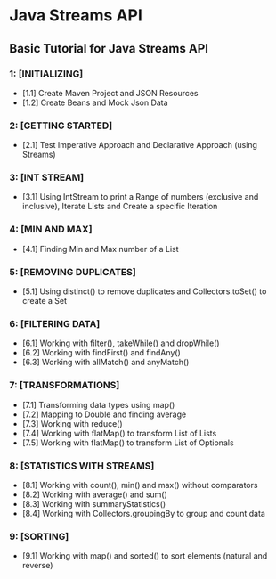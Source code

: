 # Java Streams API
## Basic Tutorial for Java Streams API

### 1: [INITIALIZING]
- [1.1] Create Maven Project and JSON Resources
- [1.2] Create Beans and Mock Json Data

### 2: [GETTING STARTED]
- [2.1] Test Imperative Approach and Declarative Approach (using Streams)

### 3: [INT STREAM]
- [3.1] Using IntStream to print a Range of numbers (exclusive and inclusive), Iterate Lists and Create a specific Iteration

### 4: [MIN AND MAX]
- [4.1] Finding Min and Max number of a List

### 5: [REMOVING DUPLICATES]
- [5.1] Using distinct() to remove duplicates and Collectors.toSet() to create a Set

### 6: [FILTERING DATA]
- [6.1] Working with filter(), takeWhile() and dropWhile()
- [6.2] Working with findFirst() and findAny()
- [6.3] Working with allMatch() and anyMatch()

### 7: [TRANSFORMATIONS]
- [7.1] Transforming data types using map()
- [7.2] Mapping to Double and finding average
- [7.3] Working with reduce()
- [7.4] Working with flatMap() to transform List of Lists
- [7.5] Working with flatMap() to transform List of Optionals

### 8: [STATISTICS WITH STREAMS]
- [8.1] Working with count(), min() and max() without comparators
- [8.2] Working with average() and sum()
- [8.3] Working with summaryStatistics()
- [8.4] Working with Collectors.groupingBy to group and count data

### 9: [SORTING]
- [9.1] Working with map() and sorted() to sort elements (natural and reverse)